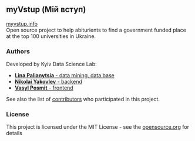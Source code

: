 ## myVstup (Мій вступ)

[myvstup.info](http://www.myvstup.info)  
Open source project to help abiturients to find a government funded place at the top 100 universities in Ukraine.  

### Authors
Developed by Kyiv Data Science Lab:
* [**Lina Palianytsia** - data mining, data base](https://github.com/linapb)
* [**Nikolai Yakovlev** - backend](https://github.com/nikodrum)
* [**Vasyl Posmit** - frontend](https://github.com/VasylPosmit)

See also the list of [contributors](https://github.com/your/project/contributors) who participated in this project.

### License
This project is licensed under the MIT License - see the [opensource.org](https://opensource.org/licenses/MIT) for details
<!-- Template of README.md is taken from https://gist.github.com/PurpleBooth/109311bb0361f32d87a2 -->
